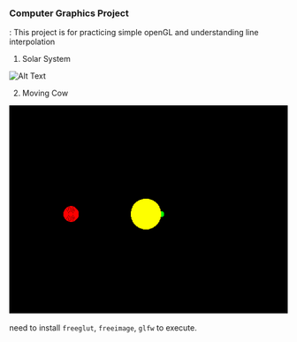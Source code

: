 ### Computer Graphics Project
 : This project is for practicing simple openGL and understanding line interpolation

1. Solar System

![Alt Text](https://github.com/heojh93/ComputerGraphics/blob/master/Moving_Cow/cow.gif)

2. Moving Cow

![Alt Text](https://github.com/heojh93/ComputerGraphics/blob/master/Solar/solar.gif)

need to install `freeglut`, `freeimage`, `glfw` to execute. 
